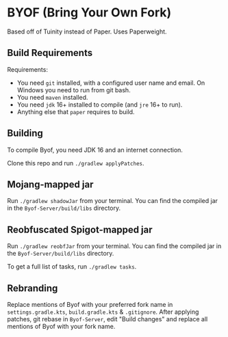# BYOF (Bring Your Own Fork)
Based off of Tuinity instead of Paper.
Uses Paperweight.

## Build Requirements

Requirements:
- You need `git` installed, with a configured user name and email. 
   On Windows you need to run from git bash.
- You need `maven` installed.
- You need `jdk` 16+ installed to compile (and `jre` 16+ to run).
- Anything else that `paper` requires to build.

## Building

To compile Byof, you need JDK 16 and an internet connection.

Clone this repo and run `./gradlew applyPatches`.

## Mojang-mapped jar
Run `./gradlew shadowJar` from your terminal. You can find the compiled jar in the `Byof-Server/build/libs` directory.

## Reobfuscated Spigot-mapped jar
Run `./gradlew reobfJar` from your terminal. You can find the compiled jar in the `Byof-Server/build/libs` directory.

To get a full list of tasks, run `./gradlew tasks`.

## Rebranding

Replace mentions of Byof with your preferred fork name in `settings.gradle.kts`, `build.gradle.kts` & `.gitignore`.
After applying patches, git rebase in `Byof-Server`, edit "Build changes" and replace all mentions of Byof with your fork name.